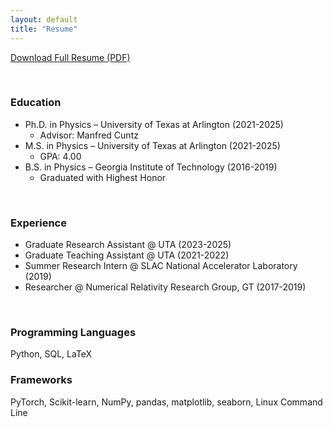```yaml
---
layout: default
title: "Resume"
---
```


[Download Full Resume (PDF)](assets/Resume_2025b_1page.pdf)

<p>&nbsp;</p>

### Education
- Ph.D. in Physics – University of Texas at Arlington (2021-2025)
   - Advisor: Manfred Cuntz
- M.S. in Physics – University of Texas at Arlington (2021-2025)
   - GPA: 4.00
- B.S. in Physics – Georgia Institute of Technology (2016-2019)
   - Graduated with Highest Honor
  
<p>&nbsp;</p>

### Experience
- Graduate Research Assistant @ UTA (2023-2025)
- Graduate Teaching Assistant @ UTA (2021-2022)
- Summer Research Intern @ SLAC National Accelerator Laboratory (2019)
- Researcher @ Numerical Relativity Research Group, GT (2017-2019)

<p>&nbsp;</p>

### Programming Languages  
Python, SQL, LaTeX  

### Frameworks  
PyTorch, Scikit-learn, NumPy, pandas, matplotlib, seaborn, Linux Command Line

